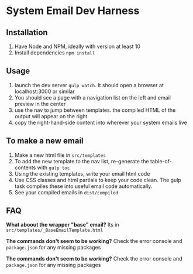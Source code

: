 # System Email Dev Harness

## Installation
1. Have Node and NPM, ideally with version at least 10
2. Install dependencies `npm install`

## Usage
1. launch the dev server `gulp watch`. It should open a browser at localhost:3000 or similar
2. You should see a page with a navigation list on the left and email preview in the center
3. use the nav to jump between templates. the compiled HTML of the output will appear on the right
4. copy the right-hand-side content into wherever your system emails live

## To make a new email
1. Make a new html file in `src/templates`
2. To add the new template to the nav list, re-generate the table-of-contents with `gulp toc`
3. Using the existing templates, write your email html code
4. Use CSS classes and html partials to keep your code clean. The gulp task compiles these into useful email code automatically.
5. See your compiled emails in `dist/compiled`

## FAQ

**What aboout the wrapper "base" email?**
Its in `src/templates/_BaseEmailTemplate.html`

**The commands don't seem to be working?**
Check the error console and `package.json` for any missing packages

**The commands don't seem to be working?**
Check the error console and `package.json` for any missing packages
